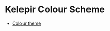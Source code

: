 

# Kelepir Colour Scheme
*  [Colour theme](https://coolors.co/a83279-3c6e71-70ae6e-beee62-f4743b) 
